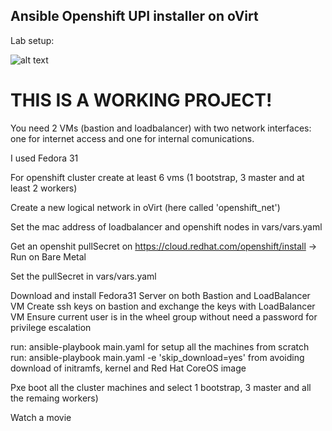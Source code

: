 ## Ansible Openshift UPI installer on oVirt

Lab setup:

![alt text](https://raw.githubusercontent.com/ValentinoUberti/haproxy-dnsmasq-configurator-for-openshift-upi/master/files/OvirtLabV2.png)

# THIS IS A WORKING PROJECT! #

You need 2 VMs (bastion and loadbalancer) with two network interfaces: one for internet access and one for internal comunications.

I used Fedora 31

For openshift cluster create at least 6 vms (1 bootstrap, 3 master and at least 2 workers)

Create a new logical network in oVirt (here called 'openshift_net')

Set the mac address of loadbalancer and openshift nodes in vars/vars.yaml 

Get an openshit pullSecret on  https://cloud.redhat.com/openshift/install  -> Run on Bare Metal

Set the pullSecret in vars/vars.yaml

Download and install Fedora31 Server on both Bastion and LoadBalancer VM
Create ssh keys on bastion and exchange the keys with LoadBalancer VM
Ensure current user is in the wheel group without need a password for privilege escalation

run: ansible-playbook main.yaml for setup all the machines from scratch
run: ansible-playbook main.yaml -e 'skip_download=yes' from avoiding download of initramfs, kernel and Red Hat CoreOS image

Pxe boot all the cluster machines and select 1 bootstrap, 3 master and all the remaing workers)

Watch a movie



